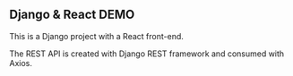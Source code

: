 ## Django & React DEMO

This is a Django project with a React front-end.

The REST API is created with Django REST framework and consumed with Axios.